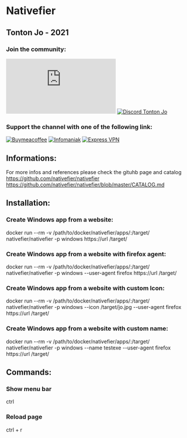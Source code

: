 # Nativefier

## Tonton Jo - 2021  
### Join the community:
[![Youtube channel](https://github-readme-youtube-stats.herokuapp.com/subscribers/index.php?id=UCnED3K6K5FDUp-x_8rwpsZw&key=AIzaSyA3ivqywNPQz0xFZBHfPDKzh1jFH5qGD_g)](http://youtube.com/channel/UCnED3K6K5FDUp-x_8rwpsZw?sub_confirmation=1)
[![Discord Tonton Jo](https://badgen.net/discord/members/2NQskxZjfp?label=Discord%20Tonton%20Jo,%20&icon=discord)](https://discord.gg/2NQskxZjfp)
### Support the channel with one of the following link:
[![Buymeacoffee](https://badgen.net/badge/Buy%20me%20a%20Coffee/Link?icon=buymeacoffee)](https://www.buymeacoffee.com/tontonjo)
[![Infomaniak](https://badgen.net/badge/Infomaniak/Affiliated%20link?icon=K)](https://www.infomaniak.com/goto/fr/home?utm_term=6151f412daf35)
[![Express VPN](https://badgen.net/badge/Express%20VPN/Affiliated%20link?icon=K)](https://www.xvinlink.com/?a_fid=TontonJo)  
## Informations:  
For more infos and references please check the gituhb page and catalog  
https://github.com/nativefier/nativefier  
https://github.com/nativefier/nativefier/blob/master/CATALOG.md  
## Installation:

### Create Windows app from a website:
docker run --rm -v /path/to/docker/nativefier/apps/:/target/ nativefier/nativefier -p windows https://url /target/  
### Create Windows app from a website with firefox agent:
docker run --rm -v /path/to/docker/nativefier/apps/:/target/ nativefier/nativefier -p windows --user-agent firefox https://url /target/  
### Create Windows app from a website with custom Icon:
docker run --rm -v /path/to/docker/nativefier/apps/:/target/ nativefier/nativefier -p windows --icon /target/jo.jpg --user-agent firefox https://url /target/  
### Create Windows app from a website with custom name:
docker run --rm -v /path/to/docker/nativefier/apps/:/target/ nativefier/nativefier -p windows --name testexe --user-agent firefox https://url /target/  

## Commands:

### Show menu bar
ctrl
### Reload page
ctrl + r  
